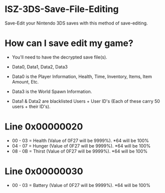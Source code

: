 # ISZ-3DS-Save-File-Editing
Save-Edit your Nintendo 3DS saves with this method of save-editing.

# How can I save edit my game?

- You'll need to have the decrypted save file(s).

- Data0, Data1, Data2, Data3

- Data0 is the Player Information, Health, Time, Inventory, Items, Item Amount, Etc.

- Data3 is the World Spawn Information.

- Data1 & Data2 are blacklisted Users + User ID's (Each of these carry 50 users + their ID's).

# Line 0x00000020 

- 00 - 03 = Health (Value of 0F27 will be 9999%). *64 will be 100%
- 04 - 07 = Hunger (Value of 0F27 will be 9999%). *64 will be 100%
- 08 - 0B = Thirst (Value of 0F27 will be 9999%). *64 will be 100%

# Line 0x00000030

- 00 - 03 = Battery (Value of 0F27 will be 9999%). *64 will be 100%
